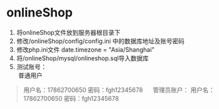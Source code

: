 # onlineShop
1. 将onlineShop文件放到服务器根目录下    
2. 修改/onlineShop/config/config.ini 中的数据库地址及账号密码    
3. 修改php.ini文件 date.timezone = "Asia/Shanghai"    
4. 将/onlineShop/mysql/onlineshop.sql导入数据库    
5. 测试账号：    
  普通用户    
>  用户名：17862700650 
>  密码：fgh12345678    
  管理员账户：
>  用户名：17862700650 
>  密码：fgh12345678  
